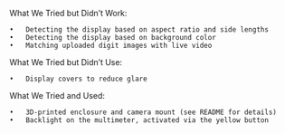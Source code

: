What We Tried but Didn’t Work:

	•	Detecting the display based on aspect ratio and side lengths
	•	Detecting the display based on background color
	•	Matching uploaded digit images with live video

What We Tried but Didn’t Use:

	•	Display covers to reduce glare

What We Tried and Used:

	•	3D-printed enclosure and camera mount (see README for details)
	•	Backlight on the multimeter, activated via the yellow button
